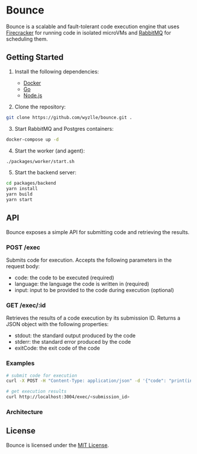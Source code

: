 # Bounce

Bounce is a scalable and fault-tolerant code execution engine that uses [Firecracker](https://github.com/firecracker-microvm/firecracker) for running code in isolated microVMs and [RabbitMQ](https://rabbitmq.com) for scheduling them.

## Getting Started
1. Install the following dependencies:
    - [Docker](https://docs.docker.com/install/)
    - [Go](https://golang.org/doc/install)
    - [Node.js](https://nodejs.org/en/download/)

2. Clone the repository:
```bash
git clone https://github.com/wyzlle/bounce.git .
```
3. Start RabbitMQ and Postgres containers:
```bash
docker-compose up -d
```
4. Start the worker (and agent):
```bash
./packages/worker/start.sh
```
5. Start the backend server:
```bash
cd packages/backend
yarn install
yarn build
yarn start
```

## API

Bounce exposes a simple API for submitting code and retrieving the results.

### POST /exec

Submits code for execution. Accepts the following parameters in the request body:
- code: the code to be executed (required)
- language: the language the code is written in (required)
- input: input to be provided to the code during execution (optional)

### GET /exec/:id

Retrieves the results of a code execution by its submission ID. Returns a JSON object with the following properties:

- stdout: the standard output produced by the code
- stderr: the standard error produced by the code
- exitCode: the exit code of the code

### Examples
```bash
# submit code for execution
curl -X POST -H "Content-Type: application/json" -d '{"code": "print(input())", "input": "Hello World", "language": "py"}' http://localhost:3004/exec

# get execution results
curl http://localhost:3004/exec/<submission_id>
```

### Architecture

## License

Bounce is licensed under the [MIT License](https://github.com/wyzlle/bounce/blob/main/LICENSE).
